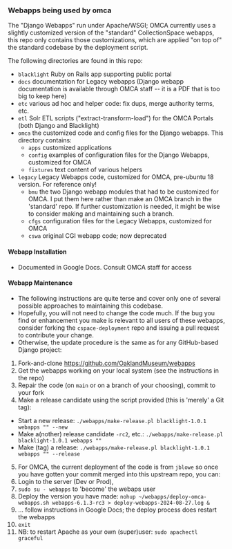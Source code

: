 ### Webapps being used by omca

The "Django Webapps" run under Apache/WSGI; OMCA currently uses a slightly customized version of
the "standard" CollectionSpace webapps, this repo only contains those customizations, which are applied
"on top of" the standard codebase by the deployment script.

The following directories are found in this repo:
* `blacklight` Ruby on Rails app supporting public portal
* `docs` documentation for Legacy webapps (Django webapp documentation is available through OMCA staff -- it is a PDF that is too big to keep here)
* `etc` various ad hoc and helper code: fix dups, merge authority terms, etc.
* `etl` Solr ETL scripts ("extract-transform-load") for the OMCA Portals (both Django and Blacklight)
* `omca` the customized code and config files for the Django webapps. This directory contains:
  * `apps` customized applications
  * `config` examples of configuration files for the Django Webapps, customized for OMCA
  * `fixtures` text content of various helpers
* `legacy` Legacy Webapps code, customized for OMCA, pre-ubuntu 18 version. For reference only!
  * `bmu` the two Django webapp modules that had to be customized for OMCA. I put them here rather than make an OMCA branch in the 'standard' repo. If further customization is needed, it might be wise to consider making and maintaining such a branch.
  * `cfgs` configuration files for the Legacy Webapps, customized for OMCA
  * `cswa` original CGI webapp code; now deprecated

#### Webapp Installation

* Documented in Google Docs. Consult OMCA staff for access

#### Webapp Maintenance

* The following instructions are quite terse and cover only one of several possible approaches to maintaining this codebase.
* Hopefully, you will not need to change the code much. 
If the bug you find or enhancement you
make is relevant to all users of these webapps, consider forking the `cspace-deployment` repo and issuing a pull
request to contribute your change.
* Otherwise, the update procedure is the same as for any GitHub-based Django project:

1. Fork-and-clone https://github.com/OaklandMuseum/webapps
2. Get the webapps working on your local system (see the instructions in the repo)
3. Repair the code (on `main` or on a branch of your choosing), commit to your fork
4. Make a release candidate using the script provided (this is 'merely' a Git tag):
* Start a new release: `./webapps/make-release.pl blacklight-1.0.1 webapps "" --new`
* Make a(nother) release candidate `-rc2`, etc.: `./webapps/make-release.pl blacklight-1.0.1 webapps ""`
* Make (tag) a release: `./webapps/make-release.pl blacklight-1.0.1 webapps "" --release`
5. For OMCA, the current deployment of the code is from `jblowe` so once you have gotten
your commit merged into this upstream repo, you can:
5. Login to the server (Dev or Prod), 
6. `sudo su - webapps` to 'become' the webaps user
6. Deploy the version you have made: `nohup ~/webapps/deploy-omca-webapps.sh webapps-6.1.3-rc3 > deploy-webapps-2024-08-27.log &`
8. ... follow instructions in Google Docs; the deploy process does restart the webapps
9. `exit`
10. NB: to restart Apache as your own (super)user:
`sudo apachectl graceful`
